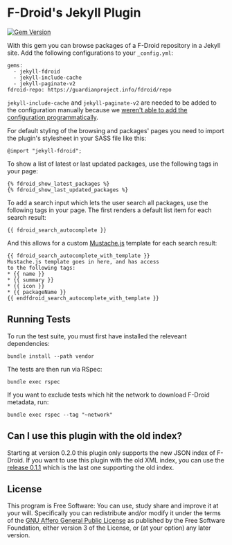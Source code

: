 # F-Droid's Jekyll Plugin

[![Gem Version](https://badge.fury.io/rb/jekyll-fdroid.svg)](https://rubygems.org/gems/jekyll-fdroid)

With this gem you can browse packages of a F-Droid repository in a Jekyll site.
Add the following configurations to your `_config.yml`:
```
gems:
  - jekyll-fdroid
  - jekyll-include-cache
  - jekyll-paginate-v2
fdroid-repo: https://guardianproject.info/fdroid/repo
```

`jekyll-include-cache` and `jekyll-paginate-v2` are needed to be added to the configuration manually
because we [weren't able to add the configuration programmatically](https://gitlab.com/fdroid/jekyll-fdroid/issues/29).

For default styling of the browsing and packages' pages
you need to import the plugin's stylesheet in your SASS file like this:
```
@import "jekyll-fdroid";
```

To show a list of latest or last updated packages,
use the following tags in your page:
```
{% fdroid_show_latest_packages %}
{% fdroid_show_last_updated_packages %}
```

To add a search input which lets the user search all packages, use the following tags in your page.
The first renders a default list item for each search result:

```
{{ fdroid_search_autocomplete }}
```

And this allows for a custom [Mustache.js](https://github.com/janl/mustache.js) template for each search result:

```
{{ fdroid_search_autocomplete_with_template }}
Mustache.js template goes in here, and has access
to the following tags:
* {{ name }}
* {{ summary }}
* {{ icon }}
* {{ packageName }}
{{ endfdroid_search_autocomplete_with_template }}
```

## Running Tests

To run the test suite, you must first have installed the releveant dependencies:

```
bundle install --path vendor
```

The tests are then run via RSpec:

```
bundle exec rspec
```

If you want to exclude tests which hit the network to download F-Droid metadata, run:

```
bundle exec rspec --tag "~network"
```

## Can I use this plugin with the old index?

Starting at version 0.2.0 this plugin only supports the new JSON index
of F-Droid.
If you want to use this plugin with the old XML index,
you can use the [release 0.1.1](https://rubygems.org/gems/jekyll-fdroid/versions/0.1.1)
which is the last one supporting the old index.

## License

This program is Free Software:
You can use, study share and improve it at your will.
Specifically you can redistribute and/or modify it under the terms of the
[GNU Affero General Public License](https://www.gnu.org/licenses/agpl.html)
as published by the Free Software Foundation,
either version 3 of the License,
or (at your option) any later version.
